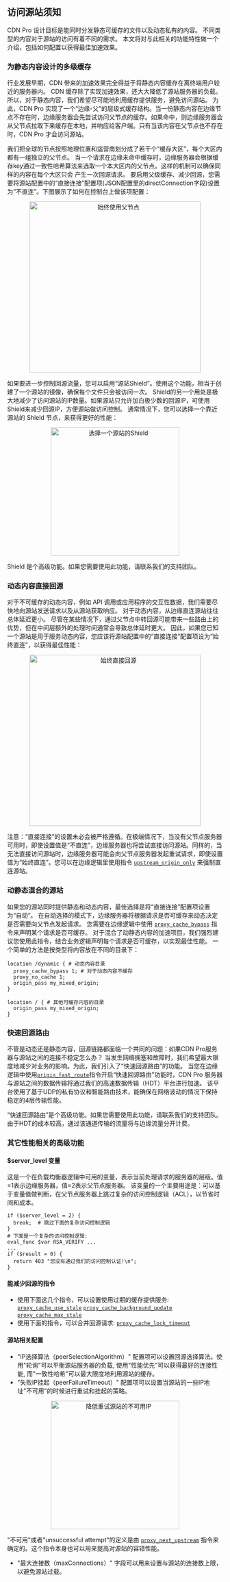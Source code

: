 ## 访问源站须知

CDN Pro 设计目标是能同时分发静态可缓存的文件以及动态私有的内容。
不同类型的内容对于源站的访问有着不同的需求。
本文将对与此相关的功能特性做一个介绍，包括如何配置以获得最佳加速效果。

### 为静态内容设计的多级缓存

行业发展早期，CDN 带来的加速效果完全得益于将静态内容缓存在离终端用户较近的服务器内。
CDN 缓存除了实现加速效果，还大大降低了源站服务器的负载。所以，对于静态内容，我们希望尽可能地利用缓存提供服务，避免访问源站。
为此，CDN Pro 实现了一个“边缘-父”的层级式缓存结构。当一份静态内容在边缘节点不存在时，边缘服务器会先尝试访问父节点的缓存。如果命中，则边缘服务器会从父节点拉取下来缓存在本地，并响应给客户端。只有当该内容在父节点也不存在时，CDN Pro 
才会访问源站。

我们把全球的节点按照地理位置和运营商划分成了若干个“缓存大区”，每个大区内都有一组独立的父节点。
当一个请求在边缘未命中缓存时，边缘服务器会根据缓存key通过一致性哈希算法来选取一个本大区内的父节点。这样的机制可以确保同样的内容在每个大区只会
产生一次回源请求。
要启用父级缓存、减少回源，您需要将源站配置中的“直接连接”配置项(JSON配置里的directConnection字段)设置为“不直连”。下图展示了如何在控制台上做该项配置：
<p align=center><img src="/docs/edge-logic/origin-no-direct.png" alt="始终使用父节点" width="400"></p>

如果要进一步控制回源流量，您可以启用“源站Shield”。使用这个功能，相当于创建了一个源站的镜像，确保每个文件只会被访问一次。
Shield的另一个用处是极大地减少了访问源站的IP数量。如果源站只允许加白极少数的回源IP，可使用Shield来减少回源IP，方便源站做访问控制。
通常情况下，您可以选择一个靠近源站的 Shield 节点，来获得更好的性能：

<p align=center><img src="/docs/edge-logic/origin-shield-selection.png" alt="选择一个源站的Shield" width="300"></p>
Shield 是个高级功能。如果您需要使用此功能，请联系我们的支持团队。

### 动态内容直接回源

对于不可缓存的动态内容，例如 API 调用或应用程序的交互性数据，我们需要尽快地向源站发送请求以及从源站获取响应。
对于动态内容，从边缘直连源站往往总体延迟更小。
尽管在某些情况下，通过父节点中转回源可能带来一些路由上的优势，但在中间层额外的处理时间通常会导致总体延时更大。
因此，如果您已知一个源站是用于服务动态内容，您应该将源站配置中的“直接连接”配置项设为“始终直连”，以获得最佳性能：

<p align=center><img src="/docs/edge-logic/origin-always-direct.png" alt="始终直接回源" width="400"></p>

注意：“直接连接”的设置未必会被严格遵循。在极端情况下，当没有父节点服务器可用时，即使设置值是“不直连”，边缘服务器也将尝试直接访问源站。同样的，当无法直接访问源站时，边缘服务器可能会向父节点服务器发起重试请求，即使设置值为“始终直连”。您可以在边缘逻辑里使用指令 [`upstream_origin_only`](/docs/edge-logic/supported-directives#upstream_origin_only) 来强制直连源站。

### 动静态混合的源站

如果您的源站同时提供静态和动态内容，最佳选择是将“直接连接”配置项设置为“自动”。
在自动选择的模式下，边缘服务器将根据请求是否可缓存来动态决定是否需要向父节点发起请求。
您需要在边缘逻辑中使用 [`proxy_cache_bypass`](</docs/edge-logic/supported-directives.md#proxy_cache_bypass>) 指令来声明某个请求是否可缓存。
对于混合了动静态内容的加速项目，我们强烈建议您使用此指令，结合业务逻辑声明每个请求是否可缓存，以实现最佳性能。
一个简单的方法是按类型将内容放在不同的目录下：
```nginx
location /dynamic { # 动态内容目录
  proxy_cache_bypass 1; # 对于动态内容不缓存
  proxy_no_cache 1;
  origin_pass my_mixed_origin;
}

location / { # 其他可缓存内容的目录
  origin_pass my_mixed_origin;
}
```

### 快速回源路由

不管是动态还是静态内容，回源链路都面临一个共同的问题：如果CDN Pro服务器与源站之间的连接不稳定怎么办？
当发生网络拥塞和故障时，我们希望最大限度地减少对业务的影响。为此，我们引入了“快速回源路由”的功能。
当您在边缘逻辑中使用[`origin_fast_route`](</docs/edge-logic/supported-directives.md#origin_fast_route>)指令开启“快速回源路由”功能时，CDN Pro 服务器与源站之间的数据传输将通过我们的高速数据传输（HDT）平台进行加速。
该平台使用了基于UDP的私有协议和智能路由技术，能确保在网络波动的情况下保持稳定的4层传输性能。

“快速回源路由”是个高级功能。如果您需要使用此功能，请联系我们的支持团队。由于HDT的成本较高，通过该通道传输的流量将与边缘流量分开计费。

### 其它性能相关的高级功能
#### $server_level 变量
这是一个在负载均衡器逻辑中可用的变量，表示当前处理请求的服务器的层级。值=1表示边缘服务器，值=2表示父节点服务器。 该变量的一个主要用途是：可以基于变量值做判断，在父节点服务器上跳过复杂的访问控制逻辑（ACL），以节省时间和成本。
```nginx
if ($server_level = 2) {
  break;  # 跳过下面的复杂访问控制逻辑
}
# 下面是一个复杂的访问控制逻辑:
eval_func $var RSA_VERIFY ...
...
if ($result = 0) {
  return 403 "您没有通过我们的访问控制认证!\n";
}
```
#### 能减少回源的指令
* 使用下面这几个指令，可以设置使用过期的缓存提供服务:
[`proxy_cache_use_stale`](</docs/edge-logic/supported-directives.md#proxy_cache_use_stale>)
[`proxy_cache_background_update`](</docs/edge-logic/supported-directives.md#proxy_cache_background_update>)
[`proxy_cache_max_stale`](</docs/edge-logic/supported-directives.md#proxy_cache_max_stale>)
* 使用下面的指令，可以合并回源请求:
[`proxy_cache_lock_timeout`](</docs/edge-logic/supported-directives.md#proxy_cache_lock_timeout>)

#### 源站相关配置
* "IP选择算法（peerSelectionAlgorithm）" 配置项可以设置回源选择算法。使用"轮询"可以平衡源站服务器的负载,
使用"性能优先"可以获得最好的连接性能, 而"一致性哈希"可以最大限度地利用源站的缓存。
* "失败IP挂起（peerFailureTimeout）" 配置项可以设置当源站的一些IP地址"不可用"的时候进行重试和挂起的策略。
<p align=center><img src="/docs/edge-logic/origin-peer-failure-timeout.png" alt="降低重试源站的不可用IP" width="300"></p>

"不可用"或者"unsuccessful attempt"的定义是由 [`proxy_next_upstream`](</docs/edge-logic/supported-directives#proxy_next_upstream>) 指令来确定的。这个指令本身也可以用来提高对源站的容错性能。

* "最大连接数（maxConnections）" 字段可以用来设置与源站的连接数上限，以避免源站过载。